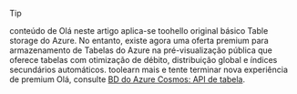 > [!TIP]
> conteúdo de Olá neste artigo aplica-se toohello original básico Table storage do Azure. No entanto, existe agora uma oferta premium para armazenamento de Tabelas do Azure na pré-visualização pública que oferece tabelas com otimização de débito, distribuição global e índices secundários automáticos. toolearn mais e tente terminar nova experiência de premium Olá, consulte [BD do Azure Cosmos: API de tabela](https://aka.ms/premiumtables).
>
